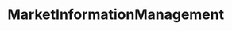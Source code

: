 # MarketInformationManagement   

<script src="https://unpkg.com/@stoplight/elements/web-components.min.js"></script>
<link rel="stylesheet" href="https://unpkg.com/@stoplight/elements/styles.min.css">

<elements-api
  apiDescriptionUrl="MarketInformationManagement.yaml"
  layout="sidebar"
  router="hash"
  hideTryIt="false"
  hideSchemas="false"
  hideInternal="false"
/>
